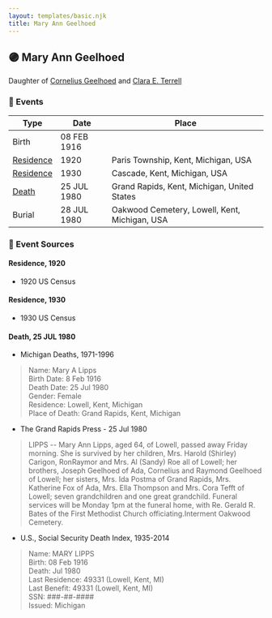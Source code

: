 ```yaml
---
layout: templates/basic.njk
title: Mary Ann Geelhoed
---
```

## 🟣 Mary Ann Geelhoed

Daughter of [Cornelius Geelhoed](/people/9/92844960) and [Clara E. Terrell](/people/6/62490094)

### 📆 Events

Type | Date | Place
------ | ------ | ------
Birth | 08 FEB 1916 |
[Residence](#event-4e831887-ef95-41be-b0fd-7d1808027ca2) | 1920 | Paris Township, Kent, Michigan, USA
[Residence](#event-047986ea-54e0-41ec-910e-e3b85226e5e6) | 1930 | Cascade, Kent, Michigan, USA
[Death](#event-ef48a995-512c-4e41-a127-4ff39844a643) | 25 JUL 1980 | Grand Rapids, Kent, Michigan, United States
Burial | 28 JUL 1980 | Oakwood Cemetery, Lowell, Kent, Michigan, USA

### 📰 Event Sources

#### <a id="event-4e831887-ef95-41be-b0fd-7d1808027ca2"></a> Residence, 1920
* 1920 US Census

#### <a id="event-047986ea-54e0-41ec-910e-e3b85226e5e6"></a> Residence, 1930
* 1930 US Census

#### <a id="event-ef48a995-512c-4e41-a127-4ff39844a643"></a> Death, 25 JUL 1980
* Michigan Deaths, 1971-1996
>   
  > Name:  Mary A Lipps  
  > Birth Date: 8 Feb 1916  
  > Death Date: 25 Jul 1980  
  > Gender: Female  
  > Residence: Lowell, Kent, Michigan  
  > Place of Death: Grand Rapids, Kent, Michigan
* The Grand Rapids Press  - 25 Jul 1980
>   
  > LIPPS -- Mary Ann Lipps, aged 64, of Lowell, passed away Friday morning. She is survived by her children, Mrs. Harold (Shirley) Carigon, RonRaymor and Mrs. Al (Sandy) Roe all of Lowell; her brothers, Joseph Geelhoed of Ada, Cornelius and Raymond Geelhoed of Lowell; her sisters, Mrs. Ida Postma of Grand Rapids, Mrs. Katherine Fox of Ada, Mrs. Ella Thompson and Mrs. Cora Tefft of Lowell; seven grandchildren and one great grandchild. Funeral services will be Monday 1pm at the funeral home, with Re. Gerald R. Bates of the First Methodist Church officiating.Interment Oakwood Cemetery.
* U.S., Social Security Death Index, 1935-2014
>   
  > Name: MARY LIPPS  
  > Birth: 08 Feb 1916  
  > Death: Jul 1980  
  > Last Residence: 49331 (Lowell, Kent, MI)  
  > Last Benefit: 49331 (Lowell, Kent, MI)  
  > SSN: ###-##-####  
  > Issued: Michigan
